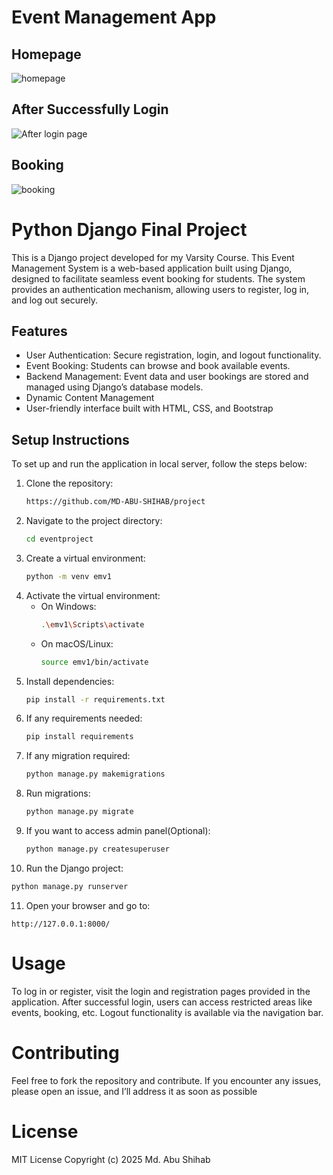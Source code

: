 # Event Management App

## Homepage 
![homepage](https://github.com/user-attachments/assets/59af9378-1855-40ee-819b-df4ef4e4163c)

## After Successfully Login
![After login page](https://github.com/user-attachments/assets/cd75558b-7a3c-4530-a50f-f0b211b7bc9f)

## Booking
![booking](https://github.com/user-attachments/assets/04c856f2-207a-48a4-a335-c3b1316a9823)




# Python Django Final Project

This is a Django project developed for my Varsity Course. This Event Management System is a web-based application built using Django, designed to facilitate seamless event booking for students. The system provides an authentication mechanism, allowing users to register, log in, and log out securely.

## Features

- User Authentication: Secure registration, login, and logout functionality.
- Event Booking: Students can browse and book available events.
- Backend Management: Event data and user bookings are stored and managed using Django’s database models.
- Dynamic Content Management
- User-friendly interface built with HTML, CSS, and Bootstrap
  


## Setup Instructions

To set up and run the application in local server, follow the steps below:

1. Clone the repository:
   ```sh
   https://github.com/MD-ABU-SHIHAB/project
   ```
2. Navigate to the project directory:
   ```sh
   cd eventproject
   ```
3. Create a virtual environment:
   ```sh
   python -m venv emv1
   ```
4. Activate the virtual environment:
   - On Windows:
     ```sh
     .\emv1\Scripts\activate
     ```
   - On macOS/Linux:
     ```sh
     source emv1/bin/activate
     ```
5. Install dependencies:
   ```sh
   pip install -r requirements.txt
   ```
6. If any requirements needed:
   ```sh
   pip install requirements
   ```
7. If any migration required:
   ```sh
   python manage.py makemigrations
   ```
8. Run migrations:
   ```sh
   python manage.py migrate
   ```
9. If you want to access admin panel(Optional):
   ```sh
   python manage.py createsuperuser
   ```
10. Run the Django project:
   ```sh
   python manage.py runserver
   ```
11. Open your browser and go to:
   ```
   http://127.0.0.1:8000/
   ```


# Usage
To log in or register, visit the login and registration pages provided in the application.
After successful login, users can access restricted areas like events, booking, etc.
Logout functionality is available via the navigation bar.
# Contributing
Feel free to fork the repository and contribute. If you encounter any issues, please open an issue, and I’ll address it as soon as possible

# License
MIT License
Copyright (c) 2025 Md. Abu Shihab
